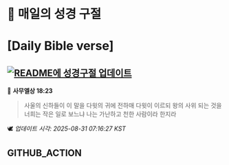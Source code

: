 # 🙏 매일의 성경 구절
# [Daily Bible verse]
## [![README에 성경구절 업데이트](https://github.com/DONGSUKA/first_test/actions/workflows/update-readme-bible.yml/badge.svg)](https://github.com/DONGSUKA/first_test/actions/workflows/update-readme-bible.yml)
<!-- START_BIBLE_VERSE -->
📖 **사무엘상 18:23**
> 사울의 신하들이 이 말을 다윗의 귀에 전하매 다윗이 이르되 왕의 사위 되는 것을 너희는 작은 일로 보느냐 나는 가난하고 천한 사람이라 한지라

🕊️ _업데이트 시각: 2025-08-31 07:16:27 KST_
  <!-- END_BIBLE_VERSE -->
## GITHUB_ACTION
